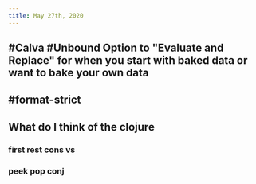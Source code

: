 ```yaml
---
title: May 27th, 2020
---
```


## #Calva #Unbound Option to "Evaluate and Replace" for when you start with baked data or want to bake your own data

## #format-strict

## What do I think of the clojure 
### first rest cons __vs__

### peek pop conj
